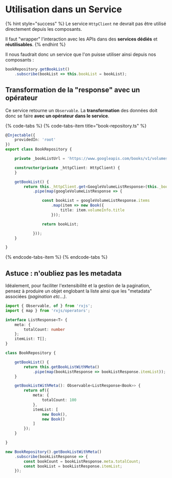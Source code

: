 # Utilisation dans un Service

{% hint style="success" %}
Le service `HttpClient` ne devrait pas être utilisé directement depuis les composants.

Il faut "wrapper" l'interaction avec les APIs dans des **services dédiés** et **réutilisables**.
{% endhint %}

Il nous faudrait donc un service que l'on puisse utiliser ainsi depuis nos composants :

```typescript
bookRepository.getBookList()
    .subscribe(bookList => this.bookList = bookList);
```

## Transformation de la "response" avec un opérateur

Ce service retourne un `Observable`. La **transformation** des données doit donc se faire **avec un opérateur dans le service**.

{% code-tabs %}
{% code-tabs-item title="book-repository.ts" %}
```typescript
@Injectable({
    providedIn: 'root'
})
export class BookRepository {

    private _bookListUrl = 'https://www.googleapis.com/books/v1/volumes?q=extreme%20programming';

    constructor(private _httpClient: HttpClient) {
    }

    getBookList() {
        return this._httpClient.get<GoogleVolumeListResponse>(this._bookListUrl)
            .pipe(map(googleVolumeListResponse => {

                const bookList = googleVolumeListResponse.items
                    .map(item => new Book({
                        title: item.volumeInfo.title
                    }));

                return bookList;

            }));
    }

}
```
{% endcode-tabs-item %}
{% endcode-tabs %}

## Astuce : n'oubliez pas les metadata

Idéalement, pour faciliter l'extensibilité et la gestion de la pagination, pensez à produire un objet englobant la liste ainsi que les "metadata" associées _\(pagination etc...\)_.

```typescript
import { Observable, of } from 'rxjs';
import { map } from 'rxjs/operators';

interface ListResponse<T> {
    meta: {
        totalCount: number
    };
    itemList: T[];
}

class BookRepository {

    getBookList() {
        return this.getBookListWithMeta()
            .pipe(map(bookListResponse => bookListResponse.itemList));
    }

    getBookListWithMeta(): Observable<ListResponse<Book>> {
        return of({
            meta: {
                totalCount: 100
            },
            itemList: [
                new Book(),
                new Book()
            ]
        });
    }

}

new BookRepository().getBookListWithMeta()
    .subscribe(bookListResponse => {
        const bookCount = bookListResponse.meta.totalCount;
        const bookList = bookListResponse.itemList;
    });
```

